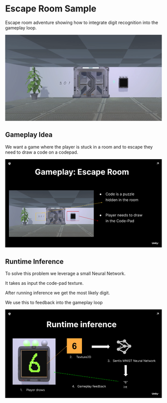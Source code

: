 # Escape Room Sample
 
Escape room adventure showing how to integrate digit recognition into the gameplay loop.


![image info](./Documentation/main.png)

## Gameplay Idea

We want a game where the player is stuck in a room and to escape they need to draw a code on a codepad.

![image info](./Documentation/gameplay.png)

## Runtime Inference

To solve this problem we leverage a small Neural Network.

It takes as input the code-pad texture.

After running inference we get the most likely digit.

We use this to feedback into the gameplay loop

![image info](./Documentation/runtime-inference.png)
